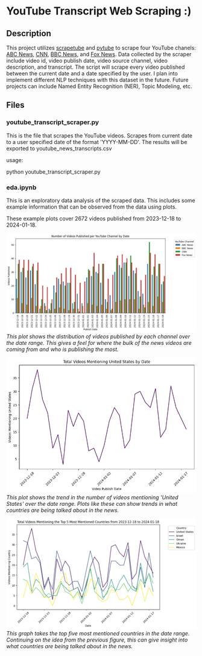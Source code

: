 #  YouTube Transcript Web Scraping :)

## Description
This project utilizes <a href="https://pypi.org/project/scrapetube/">scrapetube</a> and <a href="https://pytube.io/en/latest/">pytube</a> to scrape four YouTube chanels: <a href="https://www.youtube.com/@ABCNews">ABC News</a>, <a href="https://www.youtube.com/@CNN">CNN</a>, <a href="https://www.youtube.com/@BBCNews">BBC News</a>, and <a href="https://www.youtube.com/@FoxNews">Fox News</a>. Data collected by the scraper include video id, video publish date, video source channel, video description, and transcript. The script will scrape every video published between the current date and a date specified by the user. I plan into implement different NLP techniques with this dataset in the future. Future projects can include Named Entity Recognition (NER), Topic Modeling, etc. 

## Files
### youtube_transcript_scraper.py
This is the file that scrapes the YouTube videos. Scrapes from current date to a user specified date of the format 'YYYY-MM-DD'. The results will be exported to youtube_news_transcripts.csv

usage:

python youtube_transcript_scraper.py <date>

### eda.ipynb
This is an exploratory data analysis of the scraped data. This includes some example information that can be observed from the data using plots. 

These example plots cover 2672 videos published from 2023-12-18 to 2024-01-18.


![Alt Text](plots/videos_published.png)
*This plot shows the distribution of videos published by each channel over the date range. This gives a feel for where the bulk of the news videos are coming from and who is publishing the most.*


![Alt Text](plots/US_videos.png)
*This plot shows the trend in the number of videos mentioning 'United States' over the date range. Plots like these can show trends in what countries are being talked about in the news.*

![Alt text](plots/top_five.png)
*This graph takes the top five most mentioned countries in the date range. Continuing on the idea from the previous figure, this can give insight into what countries are being talked about in the news.*